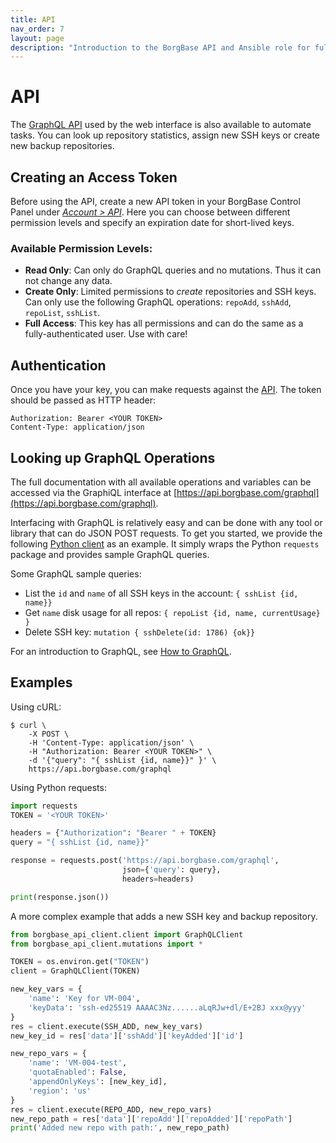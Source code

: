 ```yaml
---
title: API
nav_order: 7
layout: page
description: "Introduction to the BorgBase API and Ansible role for full backup automation."
---
```

# API

The [GraphQL API](https://api.borgbase.com/graphql) used by the web interface is also available to automate tasks. You can look up repository statistics, assign new SSH keys or create new backup repositories.

## Creating an Access Token

Before using the API, create a new API token in your BorgBase Control Panel under [*Account > API*](https://www.borgbase.com/account?tab=2). Here you can choose between different permission levels and specify an expiration date for short-lived keys.

### Available Permission Levels:
- **Read Only**: Can only do GraphQL queries and no mutations. Thus it can not change any data.
- **Create Only**: Limited permissions to *create* repositories and SSH keys. Can only use the following GraphQL operations: `repoAdd`, `sshAdd`, `repoList`, `sshList`.
- **Full Access**: This key has all permissions and can do the same as a fully-authenticated user. Use with care!

## Authentication

Once you have your key, you can make requests against the [API](https://api.borgbase.com/graphql). The token should be passed as HTTP header:

```
Authorization: Bearer <YOUR TOKEN>
Content-Type: application/json
```

## Looking up GraphQL Operations

The full documentation with all available operations and variables can be accessed via the GraphiQL interface at [https://api.borgbase.com/graphql](https://api.borgbase.com/graphql).

Interfacing with GraphQL is relatively easy and can be done with any tool or library that can do JSON POST requests. To get you started, we provide the following [Python client](https://github.com/borgbase/borgbase-api-client) as an example. It simply wraps the Python `requests` package and provides sample GraphQL queries.

Some GraphQL sample queries:

- List the `id` and `name` of all SSH keys in the account: `{ sshList {id, name}}`
- Get `name` disk usage for all repos: `{ repoList {id, name, currentUsage} }`
- Delete SSH key: `mutation { sshDelete(id: 1786) {ok}}`

For an introduction to GraphQL, see [How to GraphQL](https://www.howtographql.com).

## Examples

Using cURL:

```
$ curl \
    -X POST \
    -H 'Content-Type: application/json' \
    -H "Authorization: Bearer <YOUR TOKEN>" \
    -d '{"query": "{ sshList {id, name}}" }' \
    https://api.borgbase.com/graphql
```

Using Python requests:

```python
import requests
TOKEN = '<YOUR TOKEN>'

headers = {"Authorization": "Bearer " + TOKEN}
query = "{ sshList {id, name}}" 

response = requests.post('https://api.borgbase.com/graphql',
                         json={'query': query}, 
                         headers=headers)

print(response.json())
```

A more complex example that adds a new SSH key and backup repository.


```python
from borgbase_api_client.client import GraphQLClient
from borgbase_api_client.mutations import *

TOKEN = os.environ.get("TOKEN")
client = GraphQLClient(TOKEN)

new_key_vars = {
    'name': 'Key for VM-004',
    'keyData': 'ssh-ed25519 AAAAC3Nz......aLqRJw+dl/E+2BJ xxx@yyy'
}
res = client.execute(SSH_ADD, new_key_vars)
new_key_id = res['data']['sshAdd']['keyAdded']['id']

new_repo_vars = {
    'name': 'VM-004-test',
    'quotaEnabled': False,
    'appendOnlyKeys': [new_key_id],
    'region': 'us'
}
res = client.execute(REPO_ADD, new_repo_vars)
new_repo_path = res['data']['repoAdd']['repoAdded']['repoPath']
print('Added new repo with path:', new_repo_path)
```
